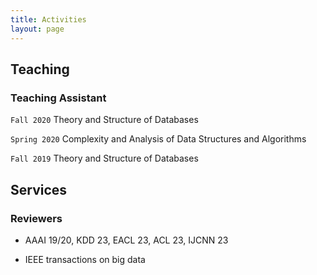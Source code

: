 ```yaml
---
title: Activities
layout: page
---
```



## Teaching

### Teaching Assistant

`Fall 2020` Theory and Structure of Databases
 
`Spring 2020` Complexity and Analysis of Data Structures and Algorithms

`Fall 2019` Theory and Structure of Databases





## Services

### Reviewers
* AAAI 19/20, KDD 23, EACL 23, ACL 23, IJCNN 23


* IEEE transactions on big data








